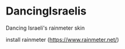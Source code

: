 # DancingIsraelis
 Dancing Israeli's rainmeter skin

install rainmeter 
(https://www.rainmeter.net/)